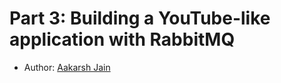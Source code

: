 # Part 3: Building a YouTube-like application with RabbitMQ

- Author: [Aakarsh Jain](https://github.com/BlackPanther112358)